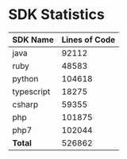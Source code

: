 # SDK Statistics

| SDK Name | Lines of Code |
| -------- | ------------- |
| java | 92112 |
| ruby | 48583 |
| python | 104618 |
| typescript | 18275 |
| csharp | 59355 |
| php | 101875 |
| php7 | 102044 |
| **Total** | 526862 |
